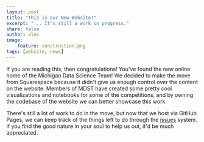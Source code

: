 ```yaml
---
layout: post
title: "This is our New Website!"
excerpt: "... It's still a work in progress."
share: false
author: alex
image:
    feature: construction.png
tags: [website, news]
---
```


If you are reading this, then congratulations! You've found the new online home of the Michigan Data Science Team! We decided to make the move from Squarespace because it didn't give us enough control over the content on the website. Members of MDST have created some pretty cool visualizations and notebooks for some of the competitions, and by owning the codebase of the website we can better showcase this work.

There's still a lot of work to do in the move, but now that we host via GitHub Pages, we can keep track of the things left to do through the [issues](https://github.com/MichiganDataScienceTeam/MichiganDataScienceTeam.github.io/issues) system. If you find the good nature in your soul to help us out, it'd be much appreciated.
